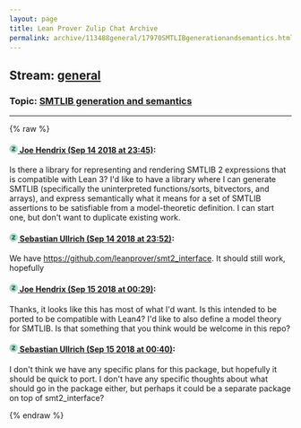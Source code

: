 ```yaml
---
layout: page
title: Lean Prover Zulip Chat Archive 
permalink: archive/113488general/17970SMTLIBgenerationandsemantics.html
---
```


## Stream: [general](index.html)
### Topic: [SMTLIB generation and semantics](17970SMTLIBgenerationandsemantics.html)

---


{% raw %}
#### [![Click to go to Zulip](../../assets/img/zulip2.png) Joe Hendrix (Sep 14 2018 at 23:45)](https://leanprover.zulipchat.com/#narrow/stream/113488-general/topic/SMTLIB%20generation%20and%20semantics/near/133980967):
Is there a library for representing and rendering SMTLIB 2 expressions that is compatible with Lean 3?  I'd like to have a library where I can generate SMTLIB (specifically the uninterpreted functions/sorts, bitvectors, and arrays), and express semantically what it means for a set of SMTLIB assertions to be satisfiable from a model-theoretic definition.  I can start one, but don't want to duplicate existing work.

#### [![Click to go to Zulip](../../assets/img/zulip2.png) Sebastian Ullrich (Sep 14 2018 at 23:52)](https://leanprover.zulipchat.com/#narrow/stream/113488-general/topic/SMTLIB%20generation%20and%20semantics/near/133981366):
We have https://github.com/leanprover/smt2_interface. It should still work, hopefully

#### [![Click to go to Zulip](../../assets/img/zulip2.png) Joe Hendrix (Sep 15 2018 at 00:29)](https://leanprover.zulipchat.com/#narrow/stream/113488-general/topic/SMTLIB%20generation%20and%20semantics/near/133983348):
Thanks, it looks like this has most of what I'd want.  Is this intended to be ported to be compatible with Lean4?  I'd like to also define a model theory for SMTLIB.  Is that something that you think would be welcome in this repo?

#### [![Click to go to Zulip](../../assets/img/zulip2.png) Sebastian Ullrich (Sep 15 2018 at 00:40)](https://leanprover.zulipchat.com/#narrow/stream/113488-general/topic/SMTLIB%20generation%20and%20semantics/near/133983745):
I don't think we have any specific plans for this package, but hopefully it should be quick to port. I don't have any specific thoughts about what should go in the package either, but perhaps it could be a separate package on top of smt2_interface?


{% endraw %}
